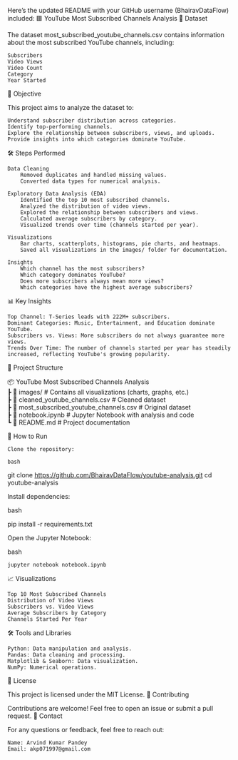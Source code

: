 Here’s the updated README with your GitHub username (BhairavDataFlow) included:
🟥 YouTube Most Subscribed Channels Analysis
📂 Dataset

The dataset most_subscribed_youtube_channels.csv contains information about the most subscribed YouTube channels, including:

    Subscribers
    Video Views
    Video Count
    Category
    Year Started

🎯 Objective

This project aims to analyze the dataset to:

    Understand subscriber distribution across categories.
    Identify top-performing channels.
    Explore the relationship between subscribers, views, and uploads.
    Provide insights into which categories dominate YouTube.

🛠️ Steps Performed

    Data Cleaning
        Removed duplicates and handled missing values.
        Converted data types for numerical analysis.

    Exploratory Data Analysis (EDA)
        Identified the top 10 most subscribed channels.
        Analyzed the distribution of video views.
        Explored the relationship between subscribers and views.
        Calculated average subscribers by category.
        Visualized trends over time (channels started per year).

    Visualizations
        Bar charts, scatterplots, histograms, pie charts, and heatmaps.
        Saved all visualizations in the images/ folder for documentation.

    Insights
        Which channel has the most subscribers?
        Which category dominates YouTube?
        Does more subscribers always mean more views?
        Which categories have the highest average subscribers?

📊 Key Insights

    Top Channel: T-Series leads with 222M+ subscribers.
    Dominant Categories: Music, Entertainment, and Education dominate YouTube.
    Subscribers vs. Views: More subscribers do not always guarantee more views.
    Trends Over Time: The number of channels started per year has steadily increased, reflecting YouTube's growing popularity.

📁 Project Structure

📦 YouTube Most Subscribed Channels Analysis  
 ┣ 📂 images/                # Contains all visualizations (charts, graphs, etc.)  
 ┣ 📜 cleaned_youtube_channels.csv  # Cleaned dataset  
 ┣ 📜 most_subscribed_youtube_channels.csv  # Original dataset  
 ┣ 📜 notebook.ipynb         # Jupyter Notebook with analysis and code  
 ┗ 📜 README.md              # Project documentation  

🚀 How to Run

    Clone the repository:

    bash

git clone https://github.com/BhairavDataFlow/youtube-analysis.git
cd youtube-analysis

Install dependencies:

bash

pip install -r requirements.txt

Open the Jupyter Notebook:

bash

    jupyter notebook notebook.ipynb

📈 Visualizations

    Top 10 Most Subscribed Channels
    Distribution of Video Views
    Subscribers vs. Video Views
    Average Subscribers by Category
    Channels Started Per Year

🛠️ Tools and Libraries

    Python: Data manipulation and analysis.
    Pandas: Data cleaning and processing.
    Matplotlib & Seaborn: Data visualization.
    NumPy: Numerical operations.

📜 License

This project is licensed under the MIT License.
🤝 Contributing

Contributions are welcome! Feel free to open an issue or submit a pull request.
📧 Contact

For any questions or feedback, feel free to reach out:

    Name: Arvind Kumar Pandey
    Email: akp071997@gmail.com
